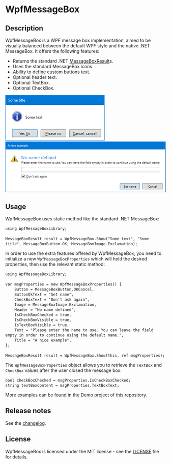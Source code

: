 # WpfMessageBox

## Description

WpfMessageBox is a WPF message box implementation, aimed to be visually balanced between the default WPF style and the native .NET MessageBox. It offers the following features:

* Returns the standard .NET [MessageBoxResult](https://docs.microsoft.com/en-us/dotnet/api/system.windows.messageboxresult)s.
* Uses the standard MessageBox icons.
* Ability to define custom buttons text.
* Optional header text.
* Optional TextBox.
* Optional CheckBox.

![Screenshot 1](docs/images/Screenshot-custom-buttons.png)
![Screenshot 2](docs/images/Screenshot-full.png)

## Usage

WpfMessageBox uses static method like the standard .NET MessageBox:

```
using WpfMessageBoxLibrary;

MessageBoxResult result = WpfMessageBox.Show("Some text", "Some title", MessageBoxButton.OK, MessageBoxImage.Exclamation);
```

In order to use the extra features offered by WpfMessageBox, you need to initialize a new `WpfMessageBoxProperties` which will hold the desired properties, then use the relevant static method:

```
using WpfMessageBoxLibrary;

var msgProperties = new WpfMessageBoxProperties() {
    Button = MessageBoxButton.OKCancel,
    ButtonOkText = "Set name",
    CheckBoxText = "Don't ask again",
    Image = MessageBoxImage.Exclamation,
    Header = "No name defined",
    IsCheckBoxChecked = true,
    IsCheckBoxVisible = true,
    IsTextBoxVisible = true,
    Text = "Please enter the name to use. You can leave the field empty in order to continue using the default name.",
    Title = "A nice example",
};

MessageBoxResult result = WpfMessageBox.Show(this, ref msgProperties);
```

The `WpfMessageBoxProperties` object allows you to retrieve the `TextBox` and `CheckBox` values after the user closed the message box:

```
bool checkBoxChecked = msgProperties.IsCheckBoxChecked;
string textBoxContent = msgProperties.TextBoxText;
```

More examples can be found in the Demo project of this repository.

## Release notes

See the [changelog](CHANGELOG.md).

## License

WpfMessageBox is licensed under the MIT license - see the [LICENSE](LICENSE) file for details.
